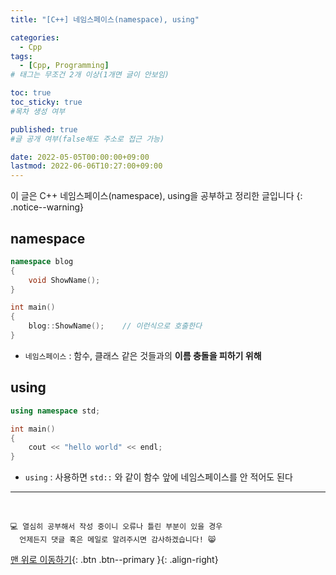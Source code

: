 ```yaml
---
title: "[C++] 네임스페이스(namespace), using" 

categories:
  - Cpp
tags:
  - [Cpp, Programming]
# 태그는 무조건 2개 이상(1개면 글이 안보임)

toc: true
toc_sticky: true
#목차 생성 여부

published: true
#글 공개 여부(false해도 주소로 접근 가능)

date: 2022-05-05T00:00:00+09:00
lastmod: 2022-06-06T10:27:00+09:00
---
```


이 글은 C++ 네임스페이스(namespace), using을 공부하고 정리한 글입니다
{: .notice--warning}

## namespace

```cpp
namespace blog
{
    void ShowName();
}

int main()
{
    blog::ShowName();    // 이런식으로 호출한다
}
```

- `네임스페이스` : 함수, 클래스 같은 것들과의 **이름 충돌을 피하기 위해**

## using

```cpp
using namespace std;

int main()
{
    cout << "hello world" << endl;
}
```

- `using` : 사용하면 `std::` 와 같이 함수 앞에 네임스페이스를 안 적어도 된다

***
<br>

    💻 열심히 공부해서 작성 중이니 오류나 틀린 부분이 있을 경우 
      언제든지 댓글 혹은 메일로 알려주시면 감사하겠습니다! 😸

[맨 위로 이동하기](#){: .btn .btn--primary }{: .align-right}